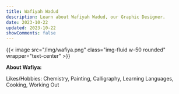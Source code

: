```yaml
---
title: Wafiyah Wadud
description: Learn about Wafiyah Wadud, our Graphic Designer.
date: 2023-10-22
updated: 2023-10-22
showComments: false
---
```


{{< image src="/img/wafiya.png" class="img-fluid w-50 rounded" wrapper="text-center" >}}

**About Wafiya:**

Likes/Hobbies: Chemistry, Painting, Calligraphy, Learning Languages, Cooking, Working Out